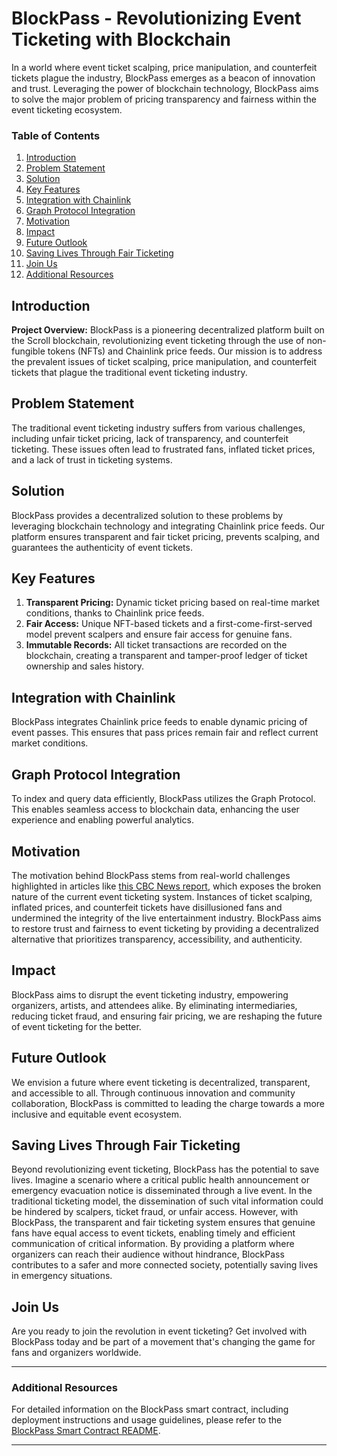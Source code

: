 # BlockPass - Revolutionizing Event Ticketing with Blockchain

In a world where event ticket scalping, price manipulation, and counterfeit tickets plague the industry, BlockPass emerges as a beacon of innovation and trust. Leveraging the power of blockchain technology, BlockPass aims to solve the major problem of pricing transparency and fairness within the event ticketing ecosystem.

### Table of Contents
1. [Introduction](#introduction)
2. [Problem Statement](#problem-statement)
3. [Solution](#solution)
4. [Key Features](#key-features)
5. [Integration with Chainlink](#integration-with-chainlink)
6. [Graph Protocol Integration](#graph-protocol-integration)
7. [Motivation](#motivation)
8. [Impact](#impact)
9. [Future Outlook](#future-outlook)
10. [Saving Lives Through Fair Ticketing](#saving-lives-through-fair-ticketing)
11. [Join Us](#join-us)
12. [Additional Resources](#additional-resources)

## Introduction

**Project Overview:**
BlockPass is a pioneering decentralized platform built on the Scroll blockchain, revolutionizing event ticketing through the use of non-fungible tokens (NFTs) and Chainlink price feeds. Our mission is to address the prevalent issues of ticket scalping, price manipulation, and counterfeit tickets that plague the traditional event ticketing industry.

## Problem Statement

The traditional event ticketing industry suffers from various challenges, including unfair ticket pricing, lack of transparency, and counterfeit ticketing. These issues often lead to frustrated fans, inflated ticket prices, and a lack of trust in ticketing systems.

## Solution

BlockPass provides a decentralized solution to these problems by leveraging blockchain technology and integrating Chainlink price feeds. Our platform ensures transparent and fair ticket pricing, prevents scalping, and guarantees the authenticity of event tickets.

## Key Features

1. **Transparent Pricing:** Dynamic ticket pricing based on real-time market conditions, thanks to Chainlink price feeds.
2. **Fair Access:** Unique NFT-based tickets and a first-come-first-served model prevent scalpers and ensure fair access for genuine fans.
3. **Immutable Records:** All ticket transactions are recorded on the blockchain, creating a transparent and tamper-proof ledger of ticket ownership and sales history.

## Integration with Chainlink

BlockPass integrates Chainlink price feeds to enable dynamic pricing of event passes. This ensures that pass prices remain fair and reflect current market conditions.

## Graph Protocol Integration

To index and query data efficiently, BlockPass utilizes the Graph Protocol. This enables seamless access to blockchain data, enhancing the user experience and enabling powerful analytics.

## Motivation

The motivation behind BlockPass stems from real-world challenges highlighted in articles like [this CBC News report](https://www.cbc.ca/news/entertainment/concert-tickets-broken-1.7185987), which exposes the broken nature of the current event ticketing system. Instances of ticket scalping, inflated prices, and counterfeit tickets have disillusioned fans and undermined the integrity of the live entertainment industry. BlockPass aims to restore trust and fairness to event ticketing by providing a decentralized alternative that prioritizes transparency, accessibility, and authenticity.

## Impact

BlockPass aims to disrupt the event ticketing industry, empowering organizers, artists, and attendees alike. By eliminating intermediaries, reducing ticket fraud, and ensuring fair pricing, we are reshaping the future of event ticketing for the better.

## Future Outlook

We envision a future where event ticketing is decentralized, transparent, and accessible to all. Through continuous innovation and community collaboration, BlockPass is committed to leading the charge towards a more inclusive and equitable event ecosystem.

## Saving Lives Through Fair Ticketing

Beyond revolutionizing event ticketing, BlockPass has the potential to save lives. Imagine a scenario where a critical public health announcement or emergency evacuation notice is disseminated through a live event. In the traditional ticketing model, the dissemination of such vital information could be hindered by scalpers, ticket fraud, or unfair access. However, with BlockPass, the transparent and fair ticketing system ensures that genuine fans have equal access to event tickets, enabling timely and efficient communication of critical information. By providing a platform where organizers can reach their audience without hindrance, BlockPass contributes to a safer and more connected society, potentially saving lives in emergency situations.

## Join Us

Are you ready to join the revolution in event ticketing? Get involved with BlockPass today and be part of a movement that's changing the game for fans and organizers worldwide.

---

### Additional Resources

For detailed information on the BlockPass smart contract, including deployment instructions and usage guidelines, please refer to the [BlockPass Smart Contract README](./hardhat/README.md).

---
